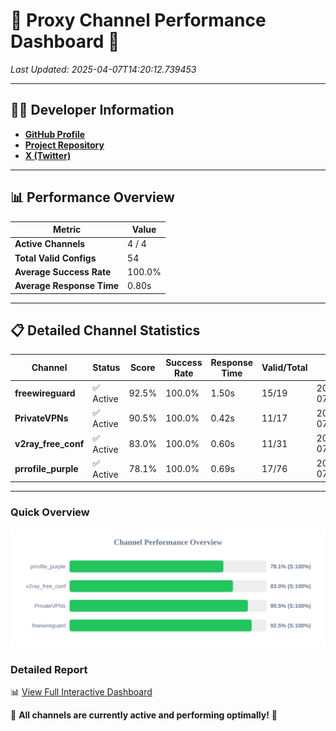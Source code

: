 # 🌟 Proxy Channel Performance Dashboard 🌟

_Last Updated: 2025-04-07T14:20:12.739453_

---

## 👩‍💻 Developer Information

- **[GitHub Profile](https://github.com/4n0nymou3)**  
- **[Project Repository](https://github.com/4n0nymou3/multi-proxy-config-fetcher)**  
- **[X (Twitter)](https://x.com/4n0nymou3)**  

---

## 📊 Performance Overview

| Metric                | Value       |
|-----------------------|-------------|
| **Active Channels**   | 4 / 4       |
| **Total Valid Configs** | 54          |
| **Average Success Rate** | 100.0%      |
| **Average Response Time** | 0.80s       |

---

## 📋 Detailed Channel Statistics

| Channel          | Status     | Score  | Success Rate | Response Time | Valid/Total | Last Success               |
|------------------|------------|--------|--------------|---------------|-------------|----------------------------|
| **freewireguard**  | ✅ Active  | 92.5%  | 100.0% | 1.50s         | 15/19       | 2025-04-07T14:20:12.737634 |
| **PrivateVPNs**  | ✅ Active  | 90.5%  | 100.0% | 0.42s         | 11/17       | 2025-04-07T14:20:11.208922 |
| **v2ray_free_conf**  | ✅ Active  | 83.0%  | 100.0% | 0.60s         | 11/31       | 2025-04-07T14:20:10.758135 |
| **prrofile_purple**  | ✅ Active  | 78.1%  | 100.0% | 0.69s         | 17/76       | 2025-04-07T14:20:10.101851 |

---

### Quick Overview
<div align="center">
  <a href="https://raw.githubusercontent.com/nullluser/NullRepo/refs/heads/main/assets/channel_stats_chart.svg">
    <img src="https://raw.githubusercontent.com/nullluser/NullRepo/refs/heads/main/assets/channel_stats_chart.svg" alt="Source Performance Statistics" width="800">
  </a>
</div>

### Detailed Report
📊 [View Full Interactive Dashboard](https://htmlpreview.github.io/?https://github.com/nullluser/NullRepo/blob/main/assets/performance_report.html)

🎉 **All channels are currently active and performing optimally!** 🎉
